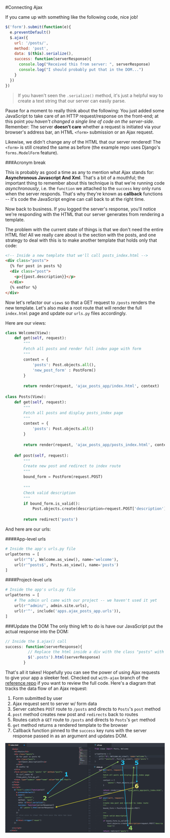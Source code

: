 #Connecting Ajax

If you came up with something like the following code, nice job!

```js
$('form').submit(function(e){
  e.preventDefault()
  $.ajax({
    url: '/posts/',
    method: 'post',
    data: $(this).serialize(),
    success: function(serverResponse){
      console.log("Received this from server: ", serverResponse)
      console.log("I should probably put that in the DOM...")
    }
  })
})
```

> If you haven't seen the `.serialize()` method, it's just a helpful way to create a text string that our server can easily parse.

Pause for a moment to really think about the following: You just added some JavaScript to take care of an HTTP request/response on the front-end; at this point *you haven't changed a single line of code on the server-side*. Remember: The server **doesn't care** whether a request is initiated via your browser's address bar, an HTML `<form>` submission or an Ajax request.

Likewise, we didn't change any of the HTML that our server rendered! The `<form>` is still created the same as before (the example repo uses Django's `forms.ModelForm` feature).

###Acronym break

This is probably as good a time as any to mention what Ajax stands for: **Asynchronous Javascript And Xml**. That's a bit of a mouthful; the important thing to remember about this technique is that we're running code *asynchronously*, i.e. the `function` we attached to the `success` key only runs when the server responds. That's why they're known as **callback** functions -- it's code the JavaScript engine can call back to at the right time.

Now back to business. If you logged the server's response, you'll notice we're responding with the HTML that our server generates from rendering a template.

The problem with the current state of things is that we don't need the entire HTML file! All we really care about is the section with the posts, and one strategy to deal with this is to make another template that holds only that code:

```html
<!-- Inside a new template that we'll call posts_index.html -->
<div class="posts">
  {% for post in posts %}
  <div class="post">
    <p>{{post.description}}</p>
  </div>
  {% endfor %}
</div>
```

Now let's refactor our `views` so that a GET request to `/posts` renders the new template. Let's also make a root route that will render the full `index.html` page and update our `urls.py` files accordingly.

Here are our views:

```python
class Welcome(View):
    def get(self, request):
        """
        Fetch all posts and render full index page with form
        """
        context = {
            'posts': Post.objects.all(),
            'new_post_form' : PostForm()
        }

        return render(request, 'ajax_posts_app/index.html', context)

class Posts(View):
    def get(self, request):
        """
        Fetch all posts and display posts_index page
        """
        context = {
            'posts': Post.objects.all()
        }

        return render(request, 'ajax_posts_app/posts_index.html', context)

    def post(self, request):
        """
        Create new post and redirect to index route
        """
        bound_form = PostForm(request.POST)

        """
        Check valid description
        """
        if bound_form.is_valid():
            Post.objects.create(description=request.POST['description'])

        return redirect('posts')
```

And here are our urls:

####App-level urls
```python
# Inside the app's urls.py file
urlpatterns = [
    url(r'^$', Welcome.as_view(), name='welcome'),
    url(r'^posts$', Posts.as_view(), name='posts')
]
```

####Project-level urls
```python
# Inside the app's urls.py file
urlpatterns = [
    # The admin url came with our project -- we haven't used it yet
    url(r'^admin/', admin.site.urls),
    url(r'^', include('apps.ajax_posts_app.urls')),
]
```

###Update the DOM
The only thing left to do is have our JavaScript put the actual response into the DOM:

```js
// Inside the $.ajax() call
success: function(serverResponse){
          // Replace the html inside a div with the class "posts" with the server response
          $('.posts').html(serverResponse)
        }
```

That's all it takes! Hopefully you can see the power of using Ajax requests to give your app a sleeker feel. Checked out `with-ajax` branch of the [reference repo](https://github.com/meadch/django-ajax-posts/tree/with-ajax) if you want to review the full code. Here's a diagram that tracks the data flow of an Ajax request:

1. Form submitted by user
2. Ajax request sent to server w/ form data
3. Server catches `POST` route to `/posts` and directs to `Posts`'s `post` method
4. `post` method creates new post and `redirects` back to routes
5. Routes catch a `GET` route to `/posts` and directs to `Posts`'s `get` method
6. `get` method returns a rendered template to the browser
7. Callback function pinned to the `success` key runs with the server response passed in as an argument and updates DOM.

![AjaxProcess](ajax_process.png)
